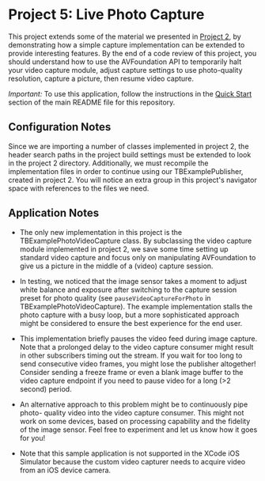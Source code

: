 Project 5: Live Photo Capture
=============================

This project extends some of the material we presented in [Project 2][1], by 
demonstrating how a simple capture implementation can be extended to provide
interesting features. By the end of a code review of this project, you should
understand how to use the AVFoundation API to temporarily halt your video 
capture module, adjust capture settings to use photo-quality resolution,
capture a picture, then resume video capture.

*Important:* To use this application, follow the instructions in the
[Quick Start](../README.md#quick-start) section of the main README file
for this repository.

Configuration Notes
-------------------

Since we are importing a number of classes implemented in project 2, the
header search paths in the project build settings must be extended to look
in the project 2 directory. Additionally, we must recompile the
implementation files in order to continue using our TBExamplePublisher,
created in project 2. You will notice an extra group in this project's
navigator space with references to the files we need.

Application Notes
-----------------

*   The only new implementation in this project is the
    TBExamplePhotoVideoCapture class. By subclassing the video capture module
    implemented in project 2, we save some time setting up standard video 
    capture and focus only on manipulating AVFoundation to give us a picture
    in the middle of a (video) capture session.
    
*   In testing, we noticed that the image sensor takes a moment to adjust white
    balance and exposure after switching to the capture session preset for photo
    quality (see `pauseVideoCaptureForPhoto` in TBExamplePhotoVideoCapture).
    The example implementation stalls the photo capture with a busy loop, but 
    a more sophisticated approach might be considered to ensure the best 
    experience for the end user.
    
*   This implementation briefly pauses the video feed during image capture. Note
    that a prolonged delay to the video capture consumer might result in other
    subscribers timing out the stream. If you wait for too long to send 
    consecutive video frames, you might lose the publisher altogether! Consider
    sending a freeze frame or even a blank image buffer to the video capture 
    endpoint if you need to pause video for a long (>2 second) period.

*   An alternative approach to this problem might be to continuously pipe photo-
    quality video into the video capture consumer. This might not work on some
    devices, based on processing capability and the fidelity of the image 
    sensor. Feel free to experiment and let us know how it goes for you!

*   Note that this sample application is not supported in the XCode iOS
    Simulator because the custom video capturer needs to acquire video from an
    iOS device camera.

[1]: ../2.Custom-Video-Driver
